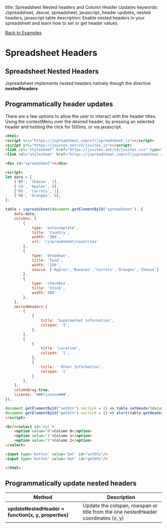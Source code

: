 title: Spreadsheet Nested headers and Column Header Updates
keywords: Jspreadsheet, Jexcel, spreadsheet, javascript, header updates, nested headers, javascript table
description: Enable nested headers in your spreadsheet and learn how to set or get header values.

[Back to Examples](/docs/v7/examples "Back to the examples section")

# Spreadsheet Headers

## Spreadsheet Nested Headers

Jspreadsheet implements nested headers natively though the directive **nestedHeaders**
 
## Programmatically header updates

There are a few options to allow the user to interact with the header titles. Using the contextMenu over the desired header, by pressing an selected header and holding the click for 500ms, or via javascript.

```html
<html>
<script src="https://jspreadsheet.com/v7/jspreadsheet.js"></script>
<script src="https://jsuites.net/v5/jsuites.js"></script>
<link rel="stylesheet" href="https://jsuites.net/v5/jsuites.css" type="text/css" />
<link rel="stylesheet" href="https://jspreadsheet.com/v7/jspreadsheet.css" type="text/css" />

<div id="spreadsheet"></div>

<script>
let data = [
    ['BR', 'Cheese', 1],
    ['CA', 'Apples', 0],
    ['US', 'Carrots', 1],
    ['GB', 'Oranges', 0],
];

table = jspreadsheet(document.getElementById('spreadsheet'), {
    data:data,
    columns: [
        {
            type: 'autocomplete',
            title: 'Country',
            width: '300',
            url: '/jspreadsheet/countries'
        },
        {
            type: 'dropdown',
            title: 'Food',
            width: '150',
            source: ['Apples','Bananas','Carrots','Oranges','Cheese']
        },
        {
            type: 'checkbox',
            title: 'Stock',
            width:'100'
        },
    ],
    nestedHeaders:[
        [
            {
                title: 'Supermarket information',
                colspan: '3',
            },
        ],
        [
            {
                title: 'Location',
                colspan: '1',
            },
            {
                title: ' Other Information',
                colspan: '2'
            }
        ],
    ],
    columnDrag:true,
    license: '###license###',
});

document.getElementById("setbtn").onclick = () => table.setHeader(document.getElementById('col').value)
document.getElementById("getbtn").onclick = () => alert(table.getHeader(document.getElementById('col').value))
</script>

<br/><select id='col'>
    <option value="0">Column 0</option>
    <option value="1">Column 1</option>
    <option value="2">Column 2</option>
</select>

<input type='button' value='Set' id="setbtn"/>
<input type='button' value='Get' id="getbtn"/>

</html>
```
  
## Programmatically update nested headers

| Method                                              | Description                                                                       |
| ----------------------------------------------------|-----------------------------------------------------------------------------------|
| **updateNestedHeader = function(x, y, properties)** | Update the colspan, rowspan or title from the one nestedHeader coordinates (x, y) |


